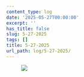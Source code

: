 ```yaml
---
content_type: log
date: '2025-05-27T00:00:00'
excerpt: ''
has_title: false
slug: 5-27-2025
tags: []
title: 5-27-2025
url_path: log/5-27-2025/
---
```


<figure class="content-figure">
<img src="https://mp1ewwuojwmnpxpy.public.blob.vercel-storage.com/image_1748443519110-ggTO7bspBuRVdTdQNa4eqvmmizrcvr.webp" width="auto" class="ba b--light-gray bw2 br2">
<figcaption class="f6 gray tl"></figcaption>
</figure>